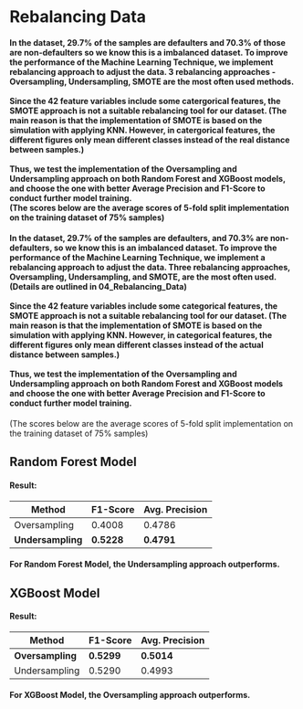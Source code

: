 # Rebalancing Data
#### In the dataset, 29.7% of the samples are defaulters and 70.3% of those are non-defaulters so we know this is a imbalanced dataset. To improve the performance of the Machine Learning Technique, we implement rebalancing approach to adjust the data. 3 rebalancing approaches - Oversampling, Undersampling, SMOTE are the most often used methods. <br><br> Since the 42 feature variables include some catergorical features, the SMOTE approach is not a suitable rebalancing tool for our dataset. (The main reason is that the implementation of SMOTE is based on the simulation with applying KNN. However, in catergorical features, the different figures only mean different classes instead of the real distance between samples.) <br><br> Thus, we test the implementation of the Oversampling and Undersampling approach on both Random Forest and XGBoost models, and choose the one with better Average Precision and F1-Score to conduct further model training. <br> (The scores below are the average scores of 5-fold split implementation on the training dataset of 75% samples)

#### In the dataset, 29.7% of the samples are defaulters, and 70.3% are non-defaulters, so we know this is an imbalanced dataset. To improve the performance of the Machine Learning Technique, we implement a rebalancing approach to adjust the data. Three rebalancing approaches, Oversampling, Undersampling, and SMOTE, are the most often used. (Details are outlined in 04_Rebalancing_Data) <br><br> Since the 42 feature variables include some categorical features, the SMOTE approach is not a suitable rebalancing tool for our dataset. (The main reason is that the implementation of SMOTE is based on the simulation with applying KNN. However, in categorical features, the different figures only mean different classes instead of the actual distance between samples.) <br><br>Thus, we test the implementation of the Oversampling and Undersampling approach on both Random Forest and XGBoost models and choose the one with better Average Precision and F1-Score to conduct further model training.
(The scores below are the average scores of 5-fold split implementation on the training dataset of 75% samples)

## Random Forest Model
#### Result: 
| Method        | F1-Score | Avg. Precision |
|---------------|----------|----------------|
| Oversampling  | 0.4008   | 0.4786         |
| **Undersampling** | **0.5228**   | **0.4791**         |
#### For Random Forest Model, the Undersampling approach outperforms.

## XGBoost Model
#### Result: 
| Method        | F1-Score | Avg. Precision |
|---------------|----------|----------------|
| **Oversampling**  |**0.5299**| **0.5014**     |
| Undersampling | 0.5290   | 0.4993         |
#### For XGBoost Model, the Oversampling approach outperforms.
